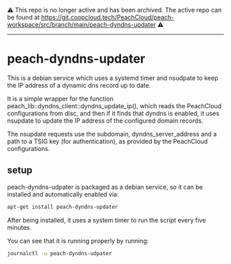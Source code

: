 ⚠️ This repo is no longer active and has been archived. The active repo can be found at https://git.coopcloud.tech/PeachCloud/peach-workspace/src/branch/main/peach-dyndns-updater ⚠️

-----

# peach-dyndns-updater

This is a debian service which uses a systemd timer and nsudpate to keep the IP address of a dynamic dns record up to date. 

It is a simple wrapper for the function  peach_lib::dyndns_client::dyndns_update_ip(),
which reads the PeachCloud configurations from disc, and then if it finds 
that dyndns is enabled, it uses nsupdate to update the IP address of the configured domain records.

The nsupdate requests use the subdomain, dyndns_server_address and a path to a TSIG key (for authentication),
as provided by the PeachCloud configurations. 


## setup

peach-dyndns-udpater is packaged as a debian service, so it can be installed and automatically enabled via:
``` bash
apt-get install peach-dyndns-updater
```

After being installed, it uses a system timer to run the script every five minutes. 

You can see that it is running properly by running:
``` bash
journalctl -u peach-dyndns-udpater
```
